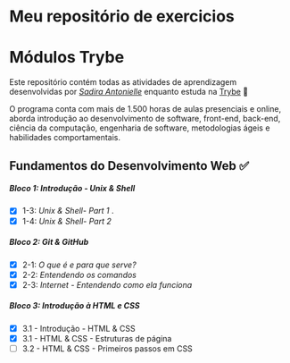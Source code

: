 # Meu repositório de exercicios
# Módulos Trybe

Este repositório contém todas as atividades de aprendizagem desenvolvidas por _[Sadira Antonielle](LinkDoSeuLinkedinAqui)_ enquanto estuda na [Trybe](https://www.betrybe.com/) :rocket:

O programa conta com mais de 1.500 horas de aulas presenciais e online, aborda introdução ao desenvolvimento de software, front-end, back-end, ciência da computação, engenharia de software, metodologias ágeis e habilidades comportamentais.

## Fundamentos do Desenvolvimento Web :white_check_mark:

##### Bloco 1: Introdução - Unix & Shell

- [x] 1-3: _Unix & Shell- Part 1_ .
- [x] 1-4: _Unix & Shell- Part 2_

##### Bloco 2: Git & GitHub

- [x] 2-1: _O que é e para que serve?_
- [x] 2-2: _Entendendo os comandos_
- [x] 2-3: _Internet - Entendendo como ela funciona_

##### Bloco 3: Introdução à HTML e CSS
- [X] 3.1 - Introdução - HTML & CSS
- [X] 3.1 - HTML & CSS - Estruturas de página
- [ ] 3.2 - HTML & CSS - Primeiros passos em CSS